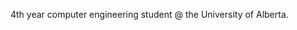 4th year computer engineering student @ the University of Alberta. 

<!---
echeng-git/echeng-git is a ✨ special ✨ repository because its `README.md` (this file) appears on your GitHub profile.
You can click the Preview link to take a look at your changes.
--->
